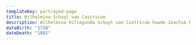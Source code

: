 ```yaml
---
templateKey: portrayed-page
title: Wilhelmina Schuyt van Castricum
description: Wilhelmina Hillegonda Schuyt van Castricum huwde Joachim Rendorp
dateBirth: "1728"
dateDeath: "1802"
---
```

